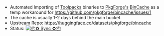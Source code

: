 - Automated Importing of [Toolpacks](https://github.com/Azathothas/Toolpacks) binaries to [PkgForge's](https://github.com/pkgforge) [BinCache](https://github.com/pkgforge/bincache) as a temp workaround for https://github.com/pkgforge/bincache/issues/1
- The cache is usually 1-2 days behind the main bucket. 
- Upstream Repo: https://huggingface.co/datasets/pkgforge/bincache
- Status: [![📦♻️ Sync ♻️📦](https://github.com/Azathothas/Toolpacks-BinCache-Importer/actions/workflows/sync.yaml/badge.svg)](https://github.com/Azathothas/Toolpacks-BinCache-Importer/actions/workflows/sync.yaml)